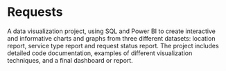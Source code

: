 # Requests
A data visualization project, using SQL and Power BI to create interactive and informative charts and graphs from three different datasets: location report, service type report and request status report. The project includes detailed code documentation, examples of different visualization techniques, and a final dashboard or report.
